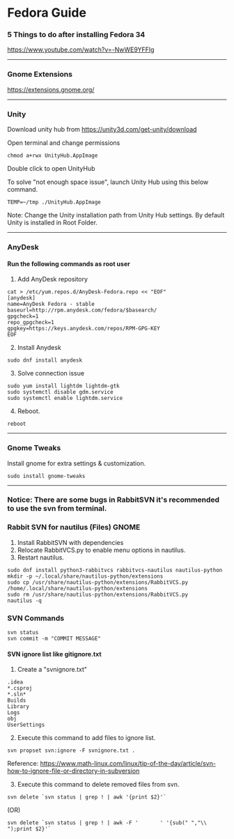 # Fedora Guide

### 5 Things to do after installing Fedora 34
https://www.youtube.com/watch?v=-NwWE9YFFIg

---

### Gnome Extensions
https://extensions.gnome.org/

---

### Unity 
Download unity hub from https://unity3d.com/get-unity/download

Open terminal and change permissions
```
chmod a+rwx UnityHub.AppImage
```
Double click to open UnityHub

To solve "not enough space issue", launch Unity Hub using this below command.
```
TEMP=~/tmp ./UnityHub.AppImage
```

Note: Change the Unity installation path from Unity Hub settings. By default Unity is installed in Root Folder.

---

### AnyDesk
#### Run the following commands as root user
1) Add AnyDesk repository
```
cat > /etc/yum.repos.d/AnyDesk-Fedora.repo << "EOF" 
[anydesk]
name=AnyDesk Fedora - stable
baseurl=http://rpm.anydesk.com/fedora/$basearch/
gpgcheck=1
repo_gpgcheck=1
gpgkey=https://keys.anydesk.com/repos/RPM-GPG-KEY
EOF
```
2) Install Anydesk
```
sudo dnf install anydesk
```
3) Solve connection issue
```
sudo yum install lightdm lightdm-gtk
sudo systemctl disable gdm.service
sudo systemctl enable lightdm.service
```
4) Reboot.
```
reboot
```
---

### Gnome Tweaks
Install gnome for extra settings & customization.
```
sudo install gnome-tweaks
```
---
### Notice: There are some bugs in RabbitSVN it's recommended to use the svn from terminal.  
### Rabbit SVN for nautilus (Files) GNOME
1) Install RabbitSVN with dependencies
2) Relocate RabbitVCS.py to enable menu options in nautilus.
3) Restart nautilus.
```
sudo dnf install python3-rabbitvcs rabbitvcs-nautilus nautilus-python
mkdir -p ~/.local/share/nautilus-python/extensions
sudo cp /usr/share/nautilus-python/extensions/RabbitVCS.py /home/.local/share/nautilus-python/extensions
sudo rm /usr/share/nautilus-python/extensions/RabbitVCS.py
nautilus -q
```

### SVN Commands
```
svn status
svn commit -m "COMMIT MESSAGE"
```
 #### SVN ignore list like gitignore.txt
1) Create a "svnignore.txt"
```
.idea
*.csproj
*.sln*
Builds
Library
Logs
obj
UserSettings
```
2) Execute this command to add files to ignore list.
```
svn propset svn:ignore -F svnignore.txt .
```
Reference: https://www.math-linux.com/linux/tip-of-the-day/article/svn-how-to-ignore-file-or-directory-in-subversion

3) Execute this command to delete removed files from svn.
```
svn delete `svn status | grep ! | awk '{print $2}'`
```
(OR)
```
svn delete `svn status | grep ! | awk -F '       ' '{sub(" ","\\ ");print $2}'`
```

